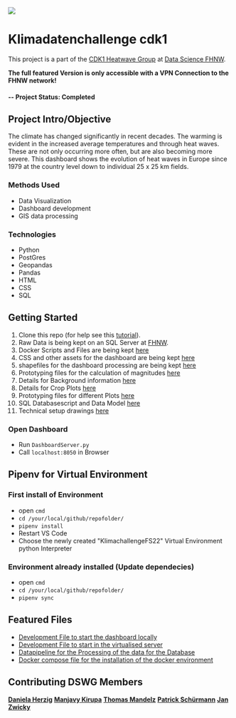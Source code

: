 ![](https://github.com/tmandelz/KlimaChallengeFS22/blob/9ab675c132d50150d196ac91b82307cf21f74ba5/banner.PNG)
# Klimadatenchallenge cdk1
This project is a part of the [CDK1 Heatwave Group](http://v000727.edu.ds.fhnw.ch/) at [Data Science FHNW](https://www.fhnw.ch/en/degree-programmes/engineering/bsc-data-science).

**The full featured Version is only accessible with a VPN Connection to the FHNW network!**

#### -- Project Status: Completed

## Project Intro/Objective
The climate has changed significantly in recent decades. The warming is evident in the increased average temperatures and through heat waves. These are not only occurring more often, but are also becoming more severe. This dashboard shows the evolution of heat waves in Europe since 1979 at the country level down to individual 25 x 25 km fields.

### Methods Used
* Data Visualization
* Dashboard development
* GIS data processing

### Technologies
* Python
* PostGres
* Geopandas
* Pandas
* HTML
* CSS
* SQL

## Getting Started
1. Clone this repo (for help see this [tutorial](https://help.github.com/articles/cloning-a-repository/)).
2. Raw Data is being kept on an SQL Server at [FHNW](v000727.edu.ds.fhnw.ch).    
3. Docker Scripts and Files are being kept [here](Docker)
4. CSS and other assets for the dashboard are being kept [here](assets)
5. shapefiles for the dashboard processing are being kept [here](grid)
6. Prototyping files for the calculation of magnitudes [here](Calculate_Magnitude)
7. Details for Background information [here](Hintergrundinfos)
8. Details for Crop Plots [here](Landwirtschaft_Plot)
9. Prototyping files for different Plots [here](Plots)
10. SQL Databasescript and Data Model [here](SQL)
11. Technical setup drawings [here](TechnicalSetup)

### Open Dashboard
- Run `DashboardServer.py`
- Call `localhost:8050` in Browser

## Pipenv for Virtual Environment
### First install of Environment

- open `cmd`
- `cd /your/local/github/repofolder/`
- `pipenv install`
- Restart VS Code
- Choose the newly created "KlimachallengeFS22" Virtual Environment python Interpreter

### Environment already installed (Update dependecies)
- open `cmd`
- `cd /your/local/github/repofolder/`
- `pipenv sync` 

## Featured Files
* [Development File to start the dashboard locally](DashboardServer-Development.py)
* [Development File to start in the virtualised server](DashboardServer.py)
* [Datapipeline for the Processing of the data for the Database](Datapipeline.py)
* [Docker compose file for the installation of the docker environment](docker-compose.yaml)


## Contributing DSWG Members
**[Daniela Herzig](https://github.com/dcherzig)**
**[Manjavy Kirupa](https://github.com/Manjavy)**
**[Thomas Mandelz](https://github.com/tmandelz)**
**[Patrick Schürmann](https://github.com/patschue)**
**[Jan Zwicky](https://github.com/swiggy123)**
